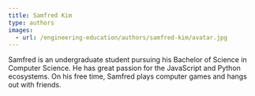 ```yaml
---
title: Samfred Kim
type: authors
images:
  - url: /engineering-education/authors/samfred-kim/avatar.jpg 
---
```

Samfred is an undergraduate student pursuing his Bachelor of Science in Computer Science. He has great passion for the JavaScript and Python ecosystems. On his free time, Samfred plays computer games and hangs out with friends.  
